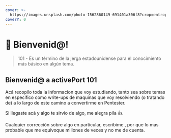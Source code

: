 ```yaml
---
cover: >-
  https://images.unsplash.com/photo-1562860149-691401a306f8?crop=entropy&cs=tinysrgb&fm=jpg&ixid=MnwxOTcwMjR8MHwxfHNlYXJjaHw5fHxoYWNrZXJ8ZW58MHx8fHwxNjc4NDE1OTU5&ixlib=rb-4.0.3&q=80
coverY: 0
---
```


# 🖕 Bienvenid@!

> 101 - Es un término de la jerga estadounidense para el conocimiento más básico en algún tema.

## Bienvenid@ a activePort 101

Acá recopilo toda la informacion que voy estudiando, tanto sea sobre temas en especifico como write-ups de maquinas que voy resolviendo (o tratando de) a lo largo de este camino a convertirme en Pentester.



Si llegaste acá y algo te sirvio de algo, me alegra pila :thumbsup:.&#x20;



Cualquier corrección sobre algo en particular, escribime , por que lo mas probable que me equivoque millones de veces y no me de cuenta.&#x20;

##

